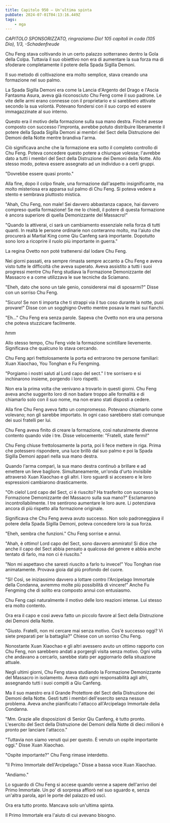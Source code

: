 ```yaml
---
title: Capitolo 950 – Un'ultima spinta
pubDate: 2024-07-01T04:13:16.449Z
tags:
    - mga
---
```



<em>CAPITOLO SPONSORIZZATO, ringraziamo Dio!
105 capitoli in coda (105 Dio), 1/3,
-Schadenfreude</em>


Chu Feng stava coltivando in un certo palazzo sotterraneo dentro la Gola della Colpa. Tuttavia il suo obiettivo non era di aumentare la sua forza ma di sfoderare completamente il potere della Spada Sigilla Demoni.


Il suo metodo di coltivazione era molto semplice, stava creando una formazione nel suo palmo.


La Spada Sigilla Demoni era come la Lancia d'Argento del Drago e l'Ascia Fantasma Asura, aveva già riconosciuto Chu Feng come il suo padrone. Le vite delle armi erano connesse con il proprietario e si sarebbero attivate secondo la sua volontà. Potevano fondersi con il suo corpo ed essere immagazzinate al suo interno.


Questo era il motivo della formazione sulla sua mano destra. Finché avesse composto con successo l'impronta, avrebbe potuto distribuire liberamente il potere della Spada Sigilla Demoni ai membri del Sect della Distruzione dei Demoni della Notte mentre brandiva l'arma.


Ciò significava anche che la formazione era sotto il completo controllo di Chu Feng. Poteva concedere questo potere a chiunque volesse; l'avrebbe dato a tutti i membri del Sect della Distruzione dei Demoni della Notte. Allo stesso modo, poteva essere assegnato ad un individuo o a certi gruppi.


"Dovrebbe essere quasi pronto."


Alla fine, dopo il colpo finale, una formazione dall'aspetto insignificante, ma molto misteriosa era apparsa sul palmo di Chu Feng. Si poteva vedere a stento e sembrava piuttosto mistica.


"Ahah, Chu Feng, non male! Sei davvero abbastanza capace, hai davvero compreso quella formazione! Se me lo chiedi, il potere di questa formazione è ancora superiore di quella Demonizzante del Massacro!"


"Quando la attiverai, ci sarà un cambiamento essenziale nella forza di tutti quanti. In realtà le persone ordinarie non conteranno molto, ma l'aiuto che procurerà ai Martial King come Qiu Canfeng sarà importante. Dopotutto sono loro a ricoprire il ruolo più importante in guerra."


La regina Ovetto non poté trattenersi dal lodare Chu Feng.


Nei giorni passati, era sempre rimasta sempre accanto a Chu Feng e aveva visto tutte le difficoltà che aveva superato. Aveva assistito a tutti i suoi progressi mentre Chu Feng studiava la Formazione Demonizzante del Massacro e a come utilizzava le sue tecniche da Sciamano.


"Eheh, dato che sono un tale genio, considererai mai di sposarmi?" Disse con un sorriso Chu Feng.


"Sicuro! Se non ti importa che ti strappi via il tuo coso durante la notte, puoi provare!" Disse con un sogghigno Ovetto mentre posava le mani sui fianchi.


"Eh..." Chu Feng era senza parole. Sapeva che Ovetto non era una persona che poteva stuzzicare facilmente.


*hmm*


Allo stesso tempo, Chu Feng vide la formazione scintillare lievemente. Significava che qualcuno lo stava cercando.


Chu Feng aprì frettolosamente la porta ed entrarono tre persone familiari: Xuan Xiaochao, You Tonghan e Fu Fengming.


"Porgiamo i nostri saluti al Lord capo del sect." I tre sorrisero e si inchinarono insieme, porgendo i loro rispetti.


Non era la prima volta che venivano a trovarlo in questi giorni. Chu Feng aveva anche suggerito loro di non badare troppo alle formalità e di chiamarlo solo con il suo nome, ma non erano stati disposti a cedere.


Alla fine Chu Feng aveva fatto un compromesso. Potevano chiamarlo come volevano; non gli sarebbe importato. In ogni caso sarebbero stati comunque dei suoi fratelli per lui.


Chu Feng aveva finito di creare la formazione, così naturalmente divenne contento quando vide i tre. Disse velocemente: "Fratelli, state fermi!"


Chu Feng chiuse frettolosamente la porta, poi li fece mettere in riga. Prima che potessero rispondere, una luce brillò dal suo palmo e poi la Spada Sigilla Demoni apparì nella sua mano destra.


Quando l'arma comparì, la sua mano destra continuò a brillare e ad emettere un lieve bagliore. Simultaneamente, un'onda d'urto invisibile attraversò Xuan Xiaochao e gli altri. I loro sguardi si accesero e le loro espressioni cambiarono drasticamente.


"Oh cielo! Lord capo del Sect, ci è riuscito? Ha trasferito con successo la Formazione Demonizzante del Massacro sulla sua mano?" Esclamarono incontrollabilmente. I tre sentirono aumentare le loro aure. Li potenziava ancora di più rispetto alla formazione originale.


Significava che Chu Feng aveva avuto successo. Non solo padroneggiava il potere della Spada Sigilla Demoni, poteva concedere loro la sua forza.


"Eheh, sembra che funzioni." Chu Feng sorrise e annuì.


"Ahah, è ottimo! Lord capo del Sect, sono davvero ammirato! Si dice che anche il capo del Sect abbia pensato a qualcosa del genere e abbia anche tentato di farlo, ma non ci è riuscito."


"Non mi aspettavo che saresti riuscito a farlo tu invece!" You Tonghan rise animatamente. Provava gioia dal più profondo del cuore.


"Sì! Così, se iniziassimo davvero a lottare contro l'Arcipelago Immortale della Condanna, avremmo molte più possibilità di vincere!" Anche Fu Fengming che di solito era composto annuì con entusiasmo.


Chu Feng capì naturalmente il motivo delle loro reazioni intense. Lui stesso era molto contento.


Ora era il capo e così aveva fatto un piccolo favore al Sect della Distruzione dei Demoni della Notte.


"Giusto. Fratelli, non mi cercare mai senza motivo. Cos'è successo oggi? Vi siete preparati per la battaglia?" Chiese con un sorriso Chu Feng.


Nonostante Xuan Xiaochao e gli altri avessero avuto un ottimo rapporto con Chu Feng, non sarebbero andati a porgergli visita senza motivo. Ogni volta che andavano a cercarlo, sarebbe stato per aggiornarlo della situazione attuale.


Negli ultimi giorni, Chu Feng stava studiando la Formazione Demonizzante del Massacro in isolamento. Aveva dato ogni responsabilità agli altri, assegnando tutti i suoi compiti a Qiu Canfeng.


Ma il suo maestro era il Grande Protettore del Sect della Distruzione dei Demoni della Notte. Gestì tutti i membri dell'esercito senza nessun problema. Aveva anche pianificato l'attacco all'Arcipelago Immortale della Condanna.


"Mm. Grazie alle disposizioni di Senior Qiu Canfeng, è tutto pronto. L'esercito del Sect della Distruzione dei Demoni della Notte di dieci milioni è pronto per lanciare l'attacco."


"Tuttavia non siamo venuti qui per questo. È venuto un ospite importante oggi." Disse Xuan Xiaochao.


"Ospite importante?" Chu Feng rimase interdetto.


"Il Primo Immortale dell'Arcipelago." Disse a bassa voce Xuan Xiaochao.


"Andiamo."


Lo sguardo di Chu Feng si accese quando venne a sapere dell'arrivo del Primo Immortale. Un po' di sorpresa affiorò nel suo sguardo e, senza un'altra parola, aprì le porte del palazzo ed uscì.


Ora era tutto pronto. Mancava solo un'ultima spinta.


Il Primo Immortale era l'aiuto di cui avevano bisogno.


